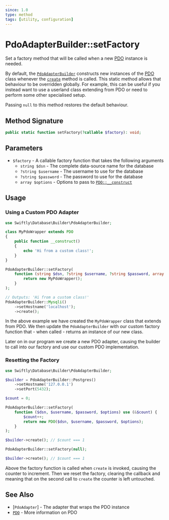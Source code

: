 ```yaml
---
since: 1.0
type: method
tags: [utility, configuration]
---
```

# PdoAdapterBuilder::setFactory

Set a factory method that will be called when a new [PDO](https://www.php.net/manual/en/class.pdo.php)
instance is needed.

By default, the [`PdoAdapterBuilder`](./index.md) constructs new instances of
the [PDO](https://www.php.net/manual/en/class.pdo.php) class whenever the
[`create`](./create.md) method is called. This static method allows that
behaviour to be overridden globally. For example, this can be useful if you
instead want to use a userland class extending from PDO or need to perform some
other specialised setup.

Passing `null` to this method restores the default behaviour.

## Method Signature

```php
public static function setFactory(?callable $factory): void;
```

## Parameters

* `$factory` - A callable factory function that takes the following arguments
    - `string $dsn` - The complete data-source name for the database
    - `?string $username` - The username to use for the database
    - `?string $password` - The password to use for the database
    - `array $options` - Options to pass to [`PDO::__construct`](https://www.php.net/manual/en/pdo.construct.php)

## Usage
### Using a Custom PDO Adapter

```php
use Swiftly\Database\Builder\PdoAdapterBuilder;

class MyPdoWrapper extends PDO
{
    public function __construct()
    {
        echo 'Hi from a custom class!';
    }
}

PdoAdapterBuilder::setFactory(
    function (string $dsn, ?string $username, ?string $password, array $options) {
        return new MyPdoWrapper();
    }
);

// Outputs: 'Hi from a custom class!'
PdoAdapterBuilder::Mysqli()
    ->setHostname('localhost');
    ->create();
```

In the above example we have created the `MyPdoWrapper` class that extends from
PDO. We then update the `PdoAdapterBuilder` with our custom factory function
that - when called - returns an instance of our new class.

Later on in our program we create a new PDO adapter, causing the builder to call
into our factory and use our custom PDO implementation.

### Resetting the Factory

```php
use Swiftly\Database\Builder\PdoAdapterBuilder;

$builder = PdoAdapterBuilder::Postgres()
    ->setHostname('127.0.0.1')
    ->setPort(5432);

$count = 0;

PdoAdapterBuilder::setFactory(
    function ($dsn, $username, $password, $options) use (&$count) {
        $count++;
        return new PDO($dsn, $username, $password, $options);
    }
);

$builder->create(); // $count === 1

PdoAdapterBuilder::setFactory(null);

$builder->create(); // $count === 1
```

Above the factory function is called when `create` is invoked, causing the
counter to increment. Then we reset the factory, clearing the callback and
meaning that on the second call to `create` the counter is left untouched.

## See Also

* [`PdoAdapter`] - The adapter that wraps the PDO instance
* [`PDO`](https://www.php.net/manual/en/intro.pdo.php) - More information on PDO
